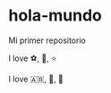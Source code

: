 # hola-mundo

Mi primer repositorio

I love :soccer:, :pizza:, :star:

I love :argentina:, :icecream:, :book:

